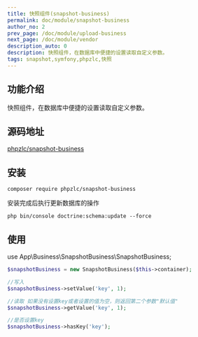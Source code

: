 ```yaml
---
title: 快照组件(snapshot-business)
permalink: doc/module/snapshot-business
author_no: 2
prev_page: /doc/module/upload-business
next_page: /doc/module/vendor
description_auto: 0
description: 快照组件，在数据库中便捷的设置读取自定义参数。
tags: snapshot,symfony,phpzlc,快照
---
```

## 功能介绍

快照组件，在数据库中便捷的设置读取自定义参数。

## 源码地址

[phpzlc/snapshot-business](https://github.com/phpzlc/snapshot-business) 

## 安装

```shell
composer require phpzlc/snapshot-business
```

安装完成后执行更新数据库的操作

```shell 
php bin/console doctrine:schema:update --force
```

## 使用
use App\Business\SnapshotBusiness\SnapshotBusiness;

```php
$snapshotBusiness = new SnapshotBusiness($this->container);

//写入
$snapshotBusiness->setValue('key', 1);

//读取 如果没有设置key或者设置的值为空，则返回第二个参数"默认值"
$snapshotBusiness->getValue('key', 1);

//是否设置key
$snapshotBusiness->hasKey('key');
```
